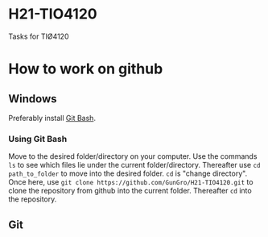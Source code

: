 # H21-TIO4120
Tasks for TIØ4120


# How to work on github

## Windows

Preferably install [Git Bash](https://github.com/git-for-windows/git/releases/latest).

### Using Git Bash

Move to the desired folder/directory on your computer. Use the commands `ls` to see which files lie under the current folder/directory. Thereafter use `cd path_to_folder` to move into the desired folder. `cd` is "change directory". Once here, use `git clone https://github.com/GunGro/H21-TIO4120.git` to clone the repository from github into the current folder. Thereafter `cd` into the repository.

## Git

